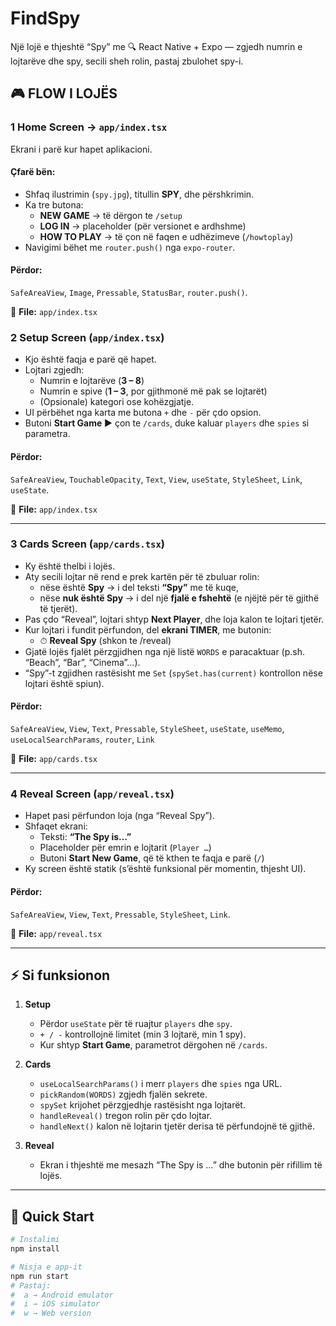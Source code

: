 # FindSpy

Një lojë e thjeshtë “Spy” me 🔍 React Native + Expo — zgjedh numrin e lojtarëve dhe spy, secili sheh rolin, pastaj zbulohet spy-i.




## 🎮 FLOW I LOJËS

###  1 **Home Screen** → `app/index.tsx`
Ekrani i parë kur hapet aplikacioni.

#### Çfarë bën:
- Shfaq ilustrimin (`spy.jpg`), titullin **SPY**, dhe përshkrimin.
- Ka tre butona:
  -  **NEW GAME** → të dërgon te `/setup`
  -  **LOG IN** → placeholder (për versionet e ardhshme)
  -  **HOW TO PLAY** → të çon në faqen e udhëzimeve (`/howtoplay`)
- Navigimi bëhet me `router.push()` nga `expo-router`.

#### Përdor:
`SafeAreaView`, `Image`, `Pressable`, `StatusBar`, `router.push()`.

📂 **File:** `app/index.tsx`

### 2 **Setup Screen** (`app/index.tsx`)
- Kjo është faqja e parë që hapet.
- Lojtari zgjedh:
  - Numrin e lojtarëve (**3 – 8**)
  - Numrin e spive (**1 – 3**, por gjithmonë më pak se lojtarët)
  - (Opsionale) kategori ose kohëzgjatje.
- UI përbëhet nga karta me butona `+` dhe `-` për çdo opsion.
- Butoni **Start Game ▶** çon te `/cards`, duke kaluar `players` dhe `spies` si parametra.

#### Përdor:
`SafeAreaView`, `TouchableOpacity`, `Text`, `View`, `useState`, `StyleSheet`, `Link`, `useState`.

📂 **File:** `app/index.tsx`

---

### 3 **Cards Screen** (`app/cards.tsx`)
- Ky është thelbi i lojës.
- Aty secili lojtar në rend e prek kartën për të zbuluar rolin:
  - nëse është **Spy** → i del teksti **“Spy”** me të kuqe,
  - nëse **nuk është Spy** → i del një **fjalë e fshehtë** (e njëjtë për të gjithë të tjerët).
- Pas çdo “Reveal”, lojtari shtyp **Next Player**, dhe loja kalon te lojtari tjetër.
- Kur lojtari i fundit përfundon, del **ekrani TIMER**, me butonin:
  - ⏱ **Reveal Spy** (shkon te /reveal)
- Gjatë lojës fjalët përzgjidhen nga një listë `WORDS` e paracaktuar (p.sh. “Beach”, “Bar”, “Cinema”...).
- “Spy”-t zgjidhen rastësisht me `Set` (`spySet.has(current)` kontrollon nëse lojtari është spiun).

#### Përdor:
`SafeAreaView`, `View`, `Text`, `Pressable`, `StyleSheet`, `useState`, `useMemo`, `useLocalSearchParams`, `router`, `Link`

📂 **File:** `app/cards.tsx`

---

### 4 **Reveal Screen** (`app/reveal.tsx`)
- Hapet pasi përfundon loja (nga “Reveal Spy”).
- Shfaqet ekrani:
  - Teksti: **“The Spy is…”**
  - Placeholder për emrin e lojtarit (`Player …`)
  - Butoni **Start New Game**, që të kthen te faqja e parë (`/`)
- Ky screen është statik (s’është funksional për momentin, thjesht UI).

#### Përdor:
`SafeAreaView`, `View`, `Text`, `Pressable`, `StyleSheet`, `Link`.

📂 **File:** `app/reveal.tsx`

---

## ⚡️ Si funksionon

1. **Setup**
   - Përdor `useState` për të ruajtur `players` dhe `spy`.
   - `+ / -` kontrollojnë limitet (min 3 lojtarë, min 1 spy).
   - Kur shtyp **Start Game**, parametrot dërgohen në `/cards`.

2. **Cards**
   - `useLocalSearchParams()` i merr `players` dhe `spies` nga URL.
   - `pickRandom(WORDS)` zgjedh fjalën sekrete.
   - `spySet` krijohet përzgjedhje rastësisht nga lojtarët.
   - `handleReveal()` tregon rolin për çdo lojtar.
   - `handleNext()` kalon në lojtarin tjetër derisa të përfundojnë të gjithë.

3. **Reveal**
   - Ekran i thjeshtë me mesazh “The Spy is …” dhe butonin për rifillim të lojës.

---

## 🚀 Quick Start

```bash
# Instalimi
npm install

# Nisja e app-it
npm run start
# Pastaj:
#  a → Android emulator
#  i → iOS simulator
#  w → Web version
